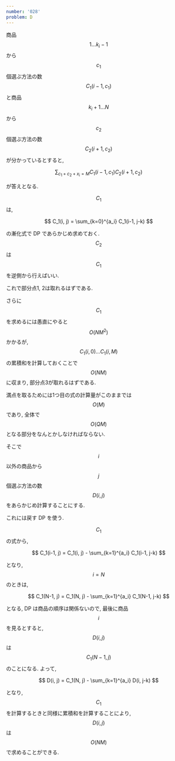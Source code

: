 ```yaml
---
number: '028'
problem: D
---
```

商品 $$ 1 \dots k_i-1 $$ から $$ c_1 $$ 個選ぶ方法の数 $$ C_1(i-1, c_1) $$ と商品 $$ k_i+1 \dots N $$ から $$ c_2 $$ 個選ぶ方法の数 $$ C_2(i+1, c_2) $$ が分かっているとすると,

$$
\sum_{c_1+c_2+x_i=M} C_1(i-1, c_1)C_2(i+1, c_2)
$$

が答えとなる.

$$ C_1 $$ は,

$$
C_1(i, j) = \sum_{k=0}^{a_i} C_1(i-1, j-k)
$$

の漸化式で DP であらかじめ求めておく. $$ C_2 $$ は $$ C_1 $$ を逆側から行えばいい.

これで部分点1, 2は取れるはずである.

さらに $$ C_1 $$ を求めるには愚直にやると $$ O(NM^2) $$ かかるが, $$ C_1(i, 0) \dots C_1(i, M) $$ の累積和を計算しておくことで $$ O(NM) $$ に収まり, 部分点3が取れるはずである.

満点を取るためには1つ目の式の計算量がこのままでは $$ O(M) $$ であり, 全体で $$ O(QM) $$ となる部分をなんとかしなければならない.

そこで $$ i $$ 以外の商品から $$ j $$ 個選ぶ方法の数 $$ D(i, j) $$ をあらかじめ計算することにする.

これには戻す DP を使う.

$$ C_1 $$ の式から,

$$
C_1(i-1, j) = C_1(i, j) - \sum_{k=1}^{a_i} C_1(i-1, j-k)
$$

となり, $$ i = N $$ のときは,

$$
C_1(N-1, j) = C_1(N, j) - \sum_{k=1}^{a_i} C_1(N-1, j-k)
$$

となる, DP は商品の順序は関係ないので, 最後に商品 $$ i $$ を見るとすると, $$ D(i, j) $$ は $$ C_1(N-1, j) $$ のことになる. よって,

$$
D(i, j) = C_1(N, j) - \sum_{k=1}^{a_i} D(i, j-k)
$$

となり, $$ C_1 $$ を計算するときと同様に累積和を計算することにより, $$ D(i, j) $$ は $$ O(NM) $$ で求めることができる.
